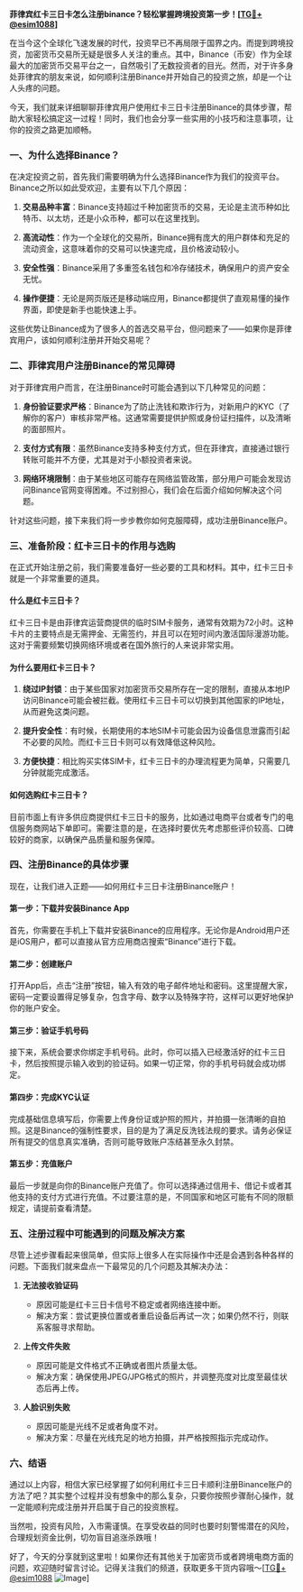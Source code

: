 **菲律宾红卡三日卡怎么注册binance？轻松掌握跨境投资第一步！[[TG💪+ @esim1088](https://t.me/s/esim1088)]**

在当今这个全球化飞速发展的时代，投资早已不再局限于国界之内。而提到跨境投资，加密货币交易所无疑是很多人关注的重点。其中，Binance（币安）作为全球最大的加密货币交易平台之一，自然吸引了无数投资者的目光。然而，对于许多身处菲律宾的朋友来说，如何顺利注册Binance并开始自己的投资之旅，却是一个让人头疼的问题。

今天，我们就来详细聊聊菲律宾用户使用红卡三日卡注册Binance的具体步骤，帮助大家轻松搞定这一过程！同时，我们也会分享一些实用的小技巧和注意事项，让你的投资之路更加顺畅。

### **一、为什么选择Binance？**
在决定投资之前，首先我们需要明确为什么选择Binance作为我们的投资平台。Binance之所以如此受欢迎，主要有以下几个原因：

1. **交易品种丰富**：Binance支持超过千种加密货币的交易，无论是主流币种如比特币、以太坊，还是小众币种，都可以在这里找到。
   
2. **高流动性**：作为一个全球化的交易所，Binance拥有庞大的用户群体和充足的流动资金，这意味着你的交易可以快速完成，且价格波动较小。

3. **安全性强**：Binance采用了多重签名钱包和冷存储技术，确保用户的资产安全无忧。

4. **操作便捷**：无论是网页版还是移动端应用，Binance都提供了直观易懂的操作界面，即使是新手也能快速上手。

这些优势让Binance成为了很多人的首选交易平台，但问题来了——如果你是菲律宾用户，该如何顺利注册并开始交易呢？

### **二、菲律宾用户注册Binance的常见障碍**
对于菲律宾用户而言，在注册Binance时可能会遇到以下几种常见的问题：

1. **身份验证要求严格**：Binance为了防止洗钱和欺诈行为，对新用户的KYC（了解你的客户）审核非常严格。这通常需要提供护照或身份证扫描件，以及清晰的面部照片。

2. **支付方式有限**：虽然Binance支持多种支付方式，但在菲律宾，直接通过银行转账可能并不方便，尤其是对于小额投资者来说。

3. **网络环境限制**：由于某些地区可能存在网络监管政策，部分用户可能会发现访问Binance官网变得困难。不过别担心，我们会在后面介绍如何解决这个问题。

针对这些问题，接下来我们将一步步教你如何克服障碍，成功注册Binance账户。

### **三、准备阶段：红卡三日卡的作用与选购**
在正式开始注册之前，我们需要准备好一些必要的工具和材料。其中，红卡三日卡就是一个非常重要的道具。

#### **什么是红卡三日卡？**
红卡三日卡是由菲律宾运营商提供的临时SIM卡服务，通常有效期为72小时。这种卡片的主要特点是无需押金、无需签约，并且可以在短时间内激活国际漫游功能。这对于需要频繁切换网络环境或者在国外旅行的人来说非常实用。

#### **为什么要用红卡三日卡？**
1. **绕过IP封锁**：由于某些国家对加密货币交易所存在一定的限制，直接从本地IP访问Binance可能会被拦截。使用红卡三日卡可以切换到其他国家的IP地址，从而避免这类问题。

2. **提升安全性**：有时候，长期使用的本地SIM卡可能会因为设备信息泄露而引起不必要的风险。而红卡三日卡则可以有效降低这种风险。

3. **方便快捷**：相比购买实体SIM卡，红卡三日卡的办理流程更为简单，只需要几分钟就能完成激活。

#### **如何选购红卡三日卡？**
目前市面上有许多供应商提供红卡三日卡的服务，比如通过电商平台或者专门的电信服务商网站下单即可。需要注意的是，在选择时要优先考虑那些评价较高、口碑较好的商家，以确保产品质量和服务保障。

### **四、注册Binance的具体步骤**
现在，让我们进入正题——如何用红卡三日卡注册Binance账户！

#### **第一步：下载并安装Binance App**
首先，你需要在手机上下载并安装Binance的应用程序。无论你是Android用户还是iOS用户，都可以直接从官方应用商店搜索“Binance”进行下载。

#### **第二步：创建账户**
打开App后，点击“注册”按钮，输入有效的电子邮件地址和密码。这里提醒大家，密码一定要设置得足够复杂，包含字母、数字以及特殊字符，这样可以更好地保护你的账户安全。

#### **第三步：验证手机号码**
接下来，系统会要求你绑定手机号码。此时，你可以插入已经激活好的红卡三日卡，然后按照提示输入收到的验证码。如果一切正常，你的手机号码就会成功绑定。

#### **第四步：完成KYC认证**
完成基础信息填写后，你需要上传身份证或护照的照片，并拍摄一张清晰的自拍照。这是Binance的强制性要求，目的是为了满足反洗钱法规的要求。请务必保证所有提交的信息真实准确，否则可能导致账户冻结甚至永久封禁。

#### **第五步：充值账户**
最后一步就是向你的Binance账户充值了。你可以选择通过信用卡、借记卡或者其他支持的支付方式进行充值。不过要注意的是，不同国家和地区可能有不同的限额规定，请提前查看清楚。

### **五、注册过程中可能遇到的问题及解决方案**
尽管上述步骤看起来很简单，但实际上很多人在实际操作中还是会遇到各种各样的问题。下面我们就来盘点一下最常见的几个问题及其解决办法：

1. **无法接收验证码**
   - 原因可能是红卡三日卡信号不稳定或者网络连接中断。
   - 解决方案：尝试更换位置或者重启设备后再试一次；如果仍然不行，则联系客服寻求帮助。

2. **上传文件失败**
   - 原因可能是文件格式不正确或者图片质量太低。
   - 解决方案：确保使用JPEG/JPG格式的照片，并调整亮度对比度至最佳状态后再上传。

3. **人脸识别失败**
   - 原因可能是光线不足或者角度不对。
   - 解决方案：尽量在光线充足的地方拍摄，并严格按照指示完成动作。

### **六、结语**
通过以上内容，相信大家已经掌握了如何利用红卡三日卡顺利注册Binance账户的方法了吧？其实整个过程并没有想象中的那么复杂，只要你按照步骤耐心操作，就一定能顺利完成注册并开启属于自己的投资旅程。

当然啦，投资有风险，入市需谨慎。在享受收益的同时也要时刻警惕潜在的风险，合理规划资金比例，切勿盲目追涨杀跌哦！

好了，今天的分享就到这里啦！如果你还有其他关于加密货币或者跨境电商方面的问题，欢迎随时留言讨论。记得关注我们的频道，获取更多干货内容哦～[[TG💪+ @esim1088](https://t.me/s/esim1088) ![Image](https://i.postimg.cc/4NQfJmqS/Snipaste-2025-05-13-00-14-12.png)]